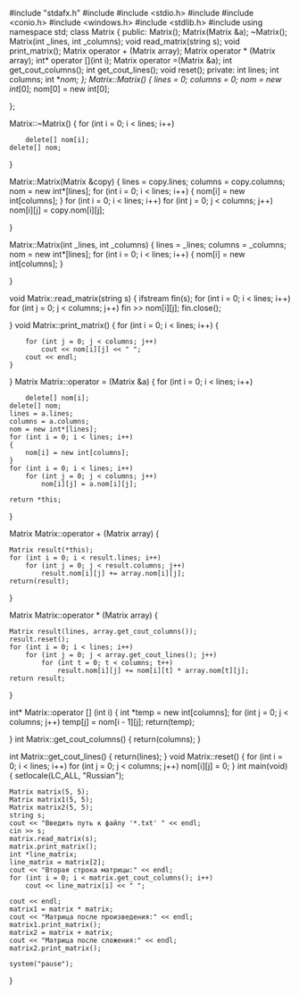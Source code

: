 

#include "stdafx.h" 
#include <iostream> 
#include <stdio.h> 
#include <string> 
#include <conio.h> 
#include <windows.h> 
#include <stdlib.h> 
#include <fstream> 
using namespace std;
class Matrix
{
public:
	Matrix();
	Matrix(Matrix &a);
	~Matrix();
	Matrix(int _lines, int _columns);
	void read_matrix(string s);
	void print_matrix();
	Matrix operator + (Matrix array);
	Matrix operator * (Matrix array);
	int* operator [](int i);
	Matrix operator =(Matrix &a);
	int get_cout_columns();
	int get_cout_lines();
	void reset();
private:
	int lines;
	int columns;
	int **nom;
};
Matrix::Matrix()
{
	lines = 0;
	columns = 0;
	nom = new int*[0];
	nom[0] = new int[0];

};

Matrix::~Matrix()
{
	for (int i = 0; i < lines; i++)

		delete[] nom[i];
	delete[] nom;

}

Matrix::Matrix(Matrix &copy)
{
	lines = copy.lines;
	columns = copy.columns;
	nom = new int*[lines];
	for (int i = 0; i < lines; i++)
	{
		nom[i] = new int[columns];
	}
	for (int i = 0; i < lines; i++)
		for (int j = 0; j < columns; j++)
			nom[i][j] = copy.nom[i][j];

}


Matrix::Matrix(int _lines, int _columns)
{
	lines = _lines;
	columns = _columns;
	nom = new int*[lines];
	for (int i = 0; i < lines; i++)
	{
		nom[i] = new int[columns];
	}

}

void Matrix::read_matrix(string s)
{
	ifstream fin(s);
	for (int i = 0; i < lines; i++)
		for (int j = 0; j < columns; j++)
			fin >> nom[i][j];
	fin.close();

}
void Matrix::print_matrix()
{
	for (int i = 0; i < lines; i++) {

		for (int j = 0; j < columns; j++)
			cout << nom[i][j] << " ";
		cout << endl;
	}
}
Matrix Matrix::operator = (Matrix &a)
{
	for (int i = 0; i < lines; i++)

		delete[] nom[i];
	delete[] nom;
	lines = a.lines;
	columns = a.columns;
	nom = new int*[lines];
	for (int i = 0; i < lines; i++)
	{
		nom[i] = new int[columns];
	}
	for (int i = 0; i < lines; i++)
		for (int j = 0; j < columns; j++)
			nom[i][j] = a.nom[i][j];

	return *this;
}


Matrix Matrix::operator + (Matrix array)
{

	Matrix result(*this);
	for (int i = 0; i < result.lines; i++)
		for (int j = 0; j < result.columns; j++)
			result.nom[i][j] += array.nom[i][j];
	return(result);
}

Matrix Matrix::operator * (Matrix array)
{

	Matrix result(lines, array.get_cout_columns());
	result.reset();
	for (int i = 0; i < lines; i++)
		for (int j = 0; j < array.get_cout_lines(); j++)
			for (int t = 0; t < columns; t++)
				result.nom[i][j] += nom[i][t] * array.nom[t][j];
	return result;
}

int* Matrix::operator [] (int i)
{
	int *temp = new int[columns];
	for (int j = 0; j < columns; j++)
		temp[j] = nom[i - 1][j];
	return(temp);

}
int Matrix::get_cout_columns()
{
	return(columns);
}

int Matrix::get_cout_lines()
{
	return(lines);
}
void Matrix::reset()
{
	for (int i = 0; i < lines; i++)
		for (int j = 0; j < columns; j++)
			nom[i][j] = 0;
}
int main(void)
{
	setlocale(LC_ALL, "Russian");

	Matrix matrix(5, 5);
	Matrix matrix1(5, 5);
	Matrix matrix2(5, 5);
	string s;
	cout << "Введить путь к файлу '*.txt' " << endl;
	cin >> s;
	matrix.read_matrix(s);
	matrix.print_matrix();
	int *line_matrix;
	line_matrix = matrix[2];
	cout << "Вторая строка матрицы:" << endl;
	for (int i = 0; i < matrix.get_cout_columns(); i++)
		cout << line_matrix[i] << " ";

	cout << endl;
	matrix1 = matrix * matrix;
	cout << "Матрица после произведения:" << endl;
	matrix1.print_matrix();
	matrix2 = matrix + matrix;
	cout << "Матрица после сложения:" << endl;
	matrix2.print_matrix();

	system("pause");


}
